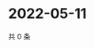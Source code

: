 # 2022-05-11

共 0 条

<!-- BEGIN WEIBO -->
<!-- 最后更新时间 Wed May 11 2022 19:00:55 GMT+0800 (China Standard Time) -->

<!-- END WEIBO -->
